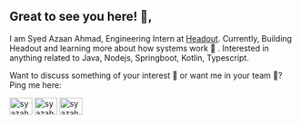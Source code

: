 ## Great to see you here! 👋,

I am Syed Azaan Ahmad, Engineering Intern at [Headout](https://headout.com/). Currently, Building Headout and learning more about how systems work :seedling: . Interested in anything related to Java, Nodejs, Springboot, Kotlin, Typescript.

Want to discuss something of your interest :mag_right: or want me in your team :hammer:? Ping me here:

<p align="left">
<a href="https://twitter.com/thesyazah" target="blank"><img align="center" src="https://raw.githubusercontent.com/rahuldkjain/github-profile-readme-generator/master/src/images/icons/Social/twitter.svg" alt="syazah" height="30" width="40" /></a>
<a href="https://linkedin.com/in/syazah" target="blank"><img align="center" src="https://raw.githubusercontent.com/rahuldkjain/github-profile-readme-generator/master/src/images/icons/Social/linked-in-alt.svg" alt="syazah" height="30" width="40" /></a>
<a href="https://www.leetcode.com/syazah" target="blank"><img align="center" src="https://raw.githubusercontent.com/rahuldkjain/github-profile-readme-generator/master/src/images/icons/Social/leet-code.svg" alt="syazah" height="30" width="40" /></a>
</p>

